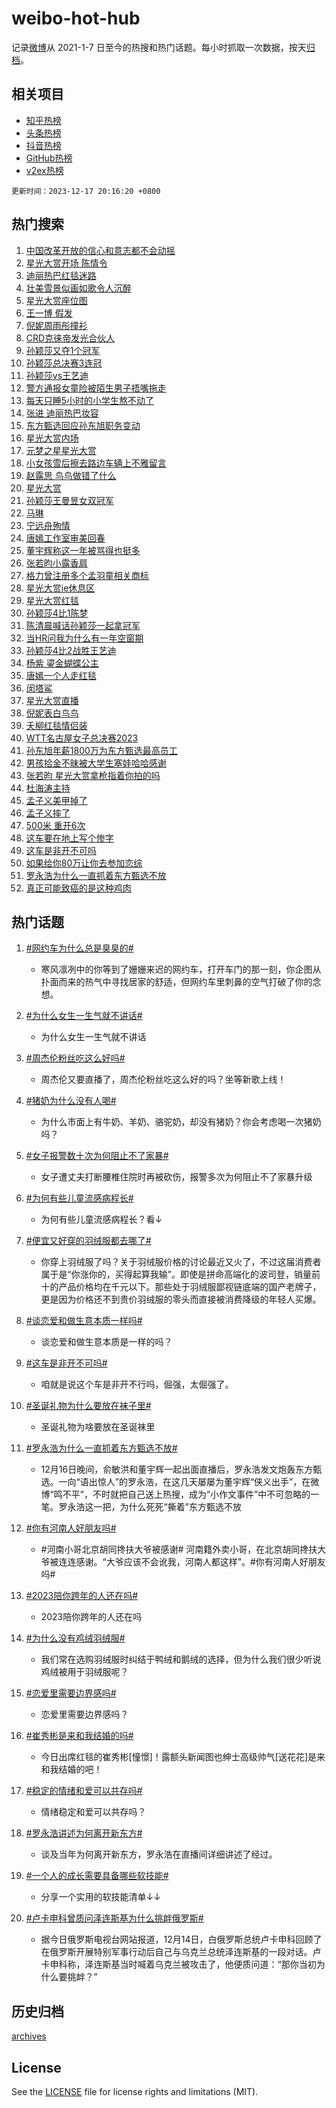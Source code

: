 # weibo-hot-hub

记录[微博](https://www.weibo.com)从 2021-1-7 日至今的热搜和热门话题。每小时抓取一次数据，按天[归档](archives)。

## 相关项目

- [知乎热榜](https://github.com/lonnyzhang423/zhihu-hot-hub)
- [头条热榜](https://github.com/lonnyzhang423/toutiao-hot-hub)
- [抖音热榜](https://github.com/lonnyzhang423/douyin-hot-hub)
- [GitHub热榜](https://github.com/lonnyzhang423/github-hot-hub)
- [v2ex热榜](https://github.com/lonnyzhang423/v2ex-hot-hub)


`更新时间：2023-12-17 20:16:20 +0800`

## 热门搜索

1. [中国改革开放的信心和意志都不会动摇](https://m.weibo.cn/search?containerid=100103type%3D1%26t%3D10%26q%3D%23%E4%B8%AD%E5%9B%BD%E6%94%B9%E9%9D%A9%E5%BC%80%E6%94%BE%E7%9A%84%E4%BF%A1%E5%BF%83%E5%92%8C%E6%84%8F%E5%BF%97%E9%83%BD%E4%B8%8D%E4%BC%9A%E5%8A%A8%E6%91%87%23&stream_entry_id=51&isnewpage=1&extparam=seat%3D1%26filter_type%3Drealtimehot%26c_type%3D51%26q%3D%2523%25E4%25B8%25AD%25E5%259B%25BD%25E6%2594%25B9%25E9%259D%25A9%25E5%25BC%2580%25E6%2594%25BE%25E7%259A%2584%25E4%25BF%25A1%25E5%25BF%2583%25E5%2592%258C%25E6%2584%258F%25E5%25BF%2597%25E9%2583%25BD%25E4%25B8%258D%25E4%25BC%259A%25E5%258A%25A8%25E6%2591%2587%2523%26cate%3D10103%26stream_entry_id%3D51%26dgr%3D0%26pos%3D0%26display_time%3D1702815378%26pre_seqid%3D170281537874605553192)
1. [星光大赏开场 陈情令](https://m.weibo.cn/search?containerid=100103type%3D1%26t%3D10%26q%3D%E6%98%9F%E5%85%89%E5%A4%A7%E8%B5%8F%E5%BC%80%E5%9C%BA+%E9%99%88%E6%83%85%E4%BB%A4&stream_entry_id=31&isnewpage=1&extparam=seat%3D1%26lcate%3D5001%26flag%3D4%26band_rank%3D1%26stream_entry_id%3D31%26q%3D%25E6%2598%259F%25E5%2585%2589%25E5%25A4%25A7%25E8%25B5%258F%25E5%25BC%2580%25E5%259C%25BA%2520%25E9%2599%2588%25E6%2583%2585%25E4%25BB%25A4%26dgr%3D0%26filter_type%3Drealtimehot%26c_type%3D31%26realpos%3D1%26cate%3D5001%26pos%3D0%26display_time%3D1702815378%26pre_seqid%3D170281537874605553192)
1. [迪丽热巴红毯迷路](https://m.weibo.cn/search?containerid=100103type%3D1%26t%3D10%26q%3D%23%E8%BF%AA%E4%B8%BD%E7%83%AD%E5%B7%B4%E7%BA%A2%E6%AF%AF%E8%BF%B7%E8%B7%AF%23&stream_entry_id=31&isnewpage=1&extparam=seat%3D1%26lcate%3D5001%26flag%3D16%26band_rank%3D2%26stream_entry_id%3D31%26q%3D%2523%25E8%25BF%25AA%25E4%25B8%25BD%25E7%2583%25AD%25E5%25B7%25B4%25E7%25BA%25A2%25E6%25AF%25AF%25E8%25BF%25B7%25E8%25B7%25AF%2523%26dgr%3D0%26filter_type%3Drealtimehot%26c_type%3D31%26realpos%3D2%26cate%3D5001%26pos%3D1%26display_time%3D1702815378%26pre_seqid%3D170281537874605553192)
1. [壮美雪景似画如歌令人沉醉](https://m.weibo.cn/search?containerid=100103type%3D1%26t%3D10%26q%3D%23%E5%A3%AE%E7%BE%8E%E9%9B%AA%E6%99%AF%E4%BC%BC%E7%94%BB%E5%A6%82%E6%AD%8C%E4%BB%A4%E4%BA%BA%E6%B2%89%E9%86%89%23&stream_entry_id=31&isnewpage=1&extparam=seat%3D1%26lcate%3D5001%26flag%3D0%26band_rank%3D3%26stream_entry_id%3D31%26q%3D%2523%25E5%25A3%25AE%25E7%25BE%258E%25E9%259B%25AA%25E6%2599%25AF%25E4%25BC%25BC%25E7%2594%25BB%25E5%25A6%2582%25E6%25AD%258C%25E4%25BB%25A4%25E4%25BA%25BA%25E6%25B2%2589%25E9%2586%2589%2523%26dgr%3D0%26filter_type%3Drealtimehot%26c_type%3D31%26realpos%3D3%26cate%3D5001%26pos%3D2%26display_time%3D1702815378%26pre_seqid%3D170281537874605553192)
1. [星光大赏座位图](https://m.weibo.cn/search?containerid=100103type%3D1%26t%3D10%26q%3D%E6%98%9F%E5%85%89%E5%A4%A7%E8%B5%8F%E5%BA%A7%E4%BD%8D%E5%9B%BE&stream_entry_id=31&isnewpage=1&extparam=seat%3D1%26lcate%3D5001%26flag%3D1%26band_rank%3D4%26stream_entry_id%3D31%26q%3D%25E6%2598%259F%25E5%2585%2589%25E5%25A4%25A7%25E8%25B5%258F%25E5%25BA%25A7%25E4%25BD%258D%25E5%259B%25BE%26dgr%3D0%26filter_type%3Drealtimehot%26c_type%3D31%26realpos%3D4%26cate%3D5001%26pos%3D3%26display_time%3D1702815378%26pre_seqid%3D170281537874605553192)
1. [王一博 假发](https://m.weibo.cn/search?containerid=100103type%3D1%26t%3D10%26q%3D%E7%8E%8B%E4%B8%80%E5%8D%9A+%E5%81%87%E5%8F%91&stream_entry_id=31&isnewpage=1&extparam=seat%3D1%26lcate%3D5001%26flag%3D1%26band_rank%3D5%26stream_entry_id%3D31%26q%3D%25E7%258E%258B%25E4%25B8%2580%25E5%258D%259A%2520%25E5%2581%2587%25E5%258F%2591%26dgr%3D0%26filter_type%3Drealtimehot%26c_type%3D31%26realpos%3D5%26cate%3D5001%26pos%3D4%26display_time%3D1702815378%26pre_seqid%3D170281537874605553192)
1. [倪妮周雨彤撞衫](https://m.weibo.cn/search?containerid=100103type%3D1%26t%3D10%26q%3D%23%E5%80%AA%E5%A6%AE%E5%91%A8%E9%9B%A8%E5%BD%A4%E6%92%9E%E8%A1%AB%23&stream_entry_id=31&isnewpage=1&extparam=seat%3D1%26lcate%3D5001%26flag%3D2%26band_rank%3D6%26stream_entry_id%3D31%26q%3D%2523%25E5%2580%25AA%25E5%25A6%25AE%25E5%2591%25A8%25E9%259B%25A8%25E5%25BD%25A4%25E6%2592%259E%25E8%25A1%25AB%2523%26dgr%3D0%26filter_type%3Drealtimehot%26c_type%3D31%26realpos%3D6%26cate%3D5001%26pos%3D5%26display_time%3D1702815378%26pre_seqid%3D170281537874605553192)
1. [CRD克徕帝发光合伙人](https://m.weibo.cn/search?containerid=100103type%3D1%26t%3D10%26q%3D%23CRD%E5%85%8B%E5%BE%95%E5%B8%9D%E5%8F%91%E5%85%89%E5%90%88%E4%BC%99%E4%BA%BA%23&stream_entry_id=31&isnewpage=1&extparam=seat%3D1%26lcate%3D5001%26is_ad_pos%3D1%26stream_entry_id%3D31%26dgr%3D0%26q%3D%2523CRD%25E5%2585%258B%25E5%25BE%2595%25E5%25B8%259D%25E5%258F%2591%25E5%2585%2589%25E5%2590%2588%25E4%25BC%2599%25E4%25BA%25BA%2523%26adid%3D213381%26c_type%3D31%26filter_type%3Drealtimehot%26pos%3D6%26cate%3D5001%26topic_ad%3D1%26band_rank%3D7%26display_time%3D1702815378%26pre_seqid%3D170281537874605553192)
1. [孙颖莎又夺1个冠军](https://m.weibo.cn/search?containerid=100103type%3D1%26t%3D10%26q%3D%23%E5%AD%99%E9%A2%96%E8%8E%8E%E5%8F%88%E5%A4%BA1%E4%B8%AA%E5%86%A0%E5%86%9B%23&stream_entry_id=31&isnewpage=1&extparam=seat%3D1%26lcate%3D5001%26flag%3D1%26band_rank%3D7%26stream_entry_id%3D31%26q%3D%2523%25E5%25AD%2599%25E9%25A2%2596%25E8%258E%258E%25E5%258F%2588%25E5%25A4%25BA1%25E4%25B8%25AA%25E5%2586%25A0%25E5%2586%259B%2523%26dgr%3D0%26filter_type%3Drealtimehot%26c_type%3D31%26realpos%3D7%26cate%3D5001%26pos%3D7%26display_time%3D1702815378%26pre_seqid%3D170281537874605553192)
1. [孙颖莎总决赛3连冠](https://m.weibo.cn/search?containerid=100103type%3D1%26t%3D10%26q%3D%23%E5%AD%99%E9%A2%96%E8%8E%8E%E6%80%BB%E5%86%B3%E8%B5%9B3%E8%BF%9E%E5%86%A0%23&stream_entry_id=31&isnewpage=1&extparam=seat%3D1%26lcate%3D5001%26flag%3D1%26band_rank%3D8%26stream_entry_id%3D31%26q%3D%2523%25E5%25AD%2599%25E9%25A2%2596%25E8%258E%258E%25E6%2580%25BB%25E5%2586%25B3%25E8%25B5%259B3%25E8%25BF%259E%25E5%2586%25A0%2523%26dgr%3D0%26filter_type%3Drealtimehot%26c_type%3D31%26realpos%3D8%26cate%3D5001%26pos%3D8%26display_time%3D1702815378%26pre_seqid%3D170281537874605553192)
1. [孙颖莎vs王艺迪](https://m.weibo.cn/search?containerid=100103type%3D1%26t%3D10%26q%3D%23%E5%AD%99%E9%A2%96%E8%8E%8Evs%E7%8E%8B%E8%89%BA%E8%BF%AA%23&stream_entry_id=31&isnewpage=1&extparam=seat%3D1%26lcate%3D5001%26flag%3D1%26band_rank%3D9%26stream_entry_id%3D31%26q%3D%2523%25E5%25AD%2599%25E9%25A2%2596%25E8%258E%258Evs%25E7%258E%258B%25E8%2589%25BA%25E8%25BF%25AA%2523%26dgr%3D0%26filter_type%3Drealtimehot%26c_type%3D31%26realpos%3D9%26cate%3D5001%26pos%3D9%26display_time%3D1702815378%26pre_seqid%3D170281537874605553192)
1. [警方通报女童险被陌生男子捂嘴拖走](https://m.weibo.cn/search?containerid=100103type%3D1%26t%3D10%26q%3D%23%E8%AD%A6%E6%96%B9%E9%80%9A%E6%8A%A5%E5%A5%B3%E7%AB%A5%E9%99%A9%E8%A2%AB%E9%99%8C%E7%94%9F%E7%94%B7%E5%AD%90%E6%8D%82%E5%98%B4%E6%8B%96%E8%B5%B0%23&stream_entry_id=31&isnewpage=1&extparam=seat%3D1%26lcate%3D5001%26flag%3D1%26band_rank%3D10%26stream_entry_id%3D31%26q%3D%2523%25E8%25AD%25A6%25E6%2596%25B9%25E9%2580%259A%25E6%258A%25A5%25E5%25A5%25B3%25E7%25AB%25A5%25E9%2599%25A9%25E8%25A2%25AB%25E9%2599%258C%25E7%2594%259F%25E7%2594%25B7%25E5%25AD%2590%25E6%258D%2582%25E5%2598%25B4%25E6%258B%2596%25E8%25B5%25B0%2523%26dgr%3D0%26filter_type%3Drealtimehot%26c_type%3D31%26realpos%3D10%26cate%3D5001%26pos%3D10%26display_time%3D1702815378%26pre_seqid%3D170281537874605553192)
1. [每天只睡5小时的小学生熬不动了](https://m.weibo.cn/search?containerid=100103type%3D1%26t%3D10%26q%3D%23%E6%AF%8F%E5%A4%A9%E5%8F%AA%E7%9D%A15%E5%B0%8F%E6%97%B6%E7%9A%84%E5%B0%8F%E5%AD%A6%E7%94%9F%E7%86%AC%E4%B8%8D%E5%8A%A8%E4%BA%86%23&stream_entry_id=31&isnewpage=1&extparam=seat%3D1%26lcate%3D5001%26flag%3D2%26band_rank%3D11%26stream_entry_id%3D31%26q%3D%2523%25E6%25AF%258F%25E5%25A4%25A9%25E5%258F%25AA%25E7%259D%25A15%25E5%25B0%258F%25E6%2597%25B6%25E7%259A%2584%25E5%25B0%258F%25E5%25AD%25A6%25E7%2594%259F%25E7%2586%25AC%25E4%25B8%258D%25E5%258A%25A8%25E4%25BA%2586%2523%26dgr%3D0%26filter_type%3Drealtimehot%26c_type%3D31%26realpos%3D11%26cate%3D5001%26pos%3D11%26display_time%3D1702815378%26pre_seqid%3D170281537874605553192)
1. [张进 迪丽热巴妆容](https://m.weibo.cn/search?containerid=100103type%3D1%26t%3D10%26q%3D%E5%BC%A0%E8%BF%9B+%E8%BF%AA%E4%B8%BD%E7%83%AD%E5%B7%B4%E5%A6%86%E5%AE%B9&stream_entry_id=31&isnewpage=1&extparam=seat%3D1%26lcate%3D5001%26flag%3D1%26band_rank%3D12%26stream_entry_id%3D31%26q%3D%25E5%25BC%25A0%25E8%25BF%259B%2520%25E8%25BF%25AA%25E4%25B8%25BD%25E7%2583%25AD%25E5%25B7%25B4%25E5%25A6%2586%25E5%25AE%25B9%26dgr%3D0%26filter_type%3Drealtimehot%26c_type%3D31%26realpos%3D12%26cate%3D5001%26pos%3D12%26display_time%3D1702815378%26pre_seqid%3D170281537874605553192)
1. [东方甄选回应孙东旭职务变动](https://m.weibo.cn/search?containerid=100103type%3D1%26t%3D10%26q%3D%23%E4%B8%9C%E6%96%B9%E7%94%84%E9%80%89%E5%9B%9E%E5%BA%94%E5%AD%99%E4%B8%9C%E6%97%AD%E8%81%8C%E5%8A%A1%E5%8F%98%E5%8A%A8%23&stream_entry_id=31&isnewpage=1&extparam=seat%3D1%26lcate%3D5001%26flag%3D1%26band_rank%3D13%26stream_entry_id%3D31%26q%3D%2523%25E4%25B8%259C%25E6%2596%25B9%25E7%2594%2584%25E9%2580%2589%25E5%259B%259E%25E5%25BA%2594%25E5%25AD%2599%25E4%25B8%259C%25E6%2597%25AD%25E8%2581%258C%25E5%258A%25A1%25E5%258F%2598%25E5%258A%25A8%2523%26dgr%3D0%26filter_type%3Drealtimehot%26c_type%3D31%26realpos%3D13%26cate%3D5001%26pos%3D13%26display_time%3D1702815378%26pre_seqid%3D170281537874605553192)
1. [星光大赏内场](https://m.weibo.cn/search?containerid=100103type%3D1%26t%3D10%26q%3D%E6%98%9F%E5%85%89%E5%A4%A7%E8%B5%8F%E5%86%85%E5%9C%BA&stream_entry_id=31&isnewpage=1&extparam=seat%3D1%26lcate%3D5001%26flag%3D1%26band_rank%3D14%26stream_entry_id%3D31%26q%3D%25E6%2598%259F%25E5%2585%2589%25E5%25A4%25A7%25E8%25B5%258F%25E5%2586%2585%25E5%259C%25BA%26dgr%3D0%26filter_type%3Drealtimehot%26c_type%3D31%26realpos%3D14%26cate%3D5001%26pos%3D14%26display_time%3D1702815378%26pre_seqid%3D170281537874605553192)
1. [元梦之星星光大赏](https://m.weibo.cn/search?containerid=100103type%3D1%26t%3D10%26q%3D%23%E5%85%83%E6%A2%A6%E4%B9%8B%E6%98%9F%E6%98%9F%E5%85%89%E5%A4%A7%E8%B5%8F%23&stream_entry_id=31&isnewpage=1&extparam=seat%3D1%26lcate%3D5001%26flag%3D0%26stream_entry_id%3D31%26dgr%3D0%26q%3D%2523%25E5%2585%2583%25E6%25A2%25A6%25E4%25B9%258B%25E6%2598%259F%25E6%2598%259F%25E5%2585%2589%25E5%25A4%25A7%25E8%25B5%258F%2523%26filter_type%3Drealtimehot%26c_type%3D31%26pos%3D15%26realpos%3D15%26cate%3D5001%26adid%3D214897%26band_rank%3D15%26display_time%3D1702815378%26pre_seqid%3D170281537874605553192)
1. [小女孩雪后擦去路边车辆上不雅留言](https://m.weibo.cn/search?containerid=100103type%3D1%26t%3D10%26q%3D%23%E5%B0%8F%E5%A5%B3%E5%AD%A9%E9%9B%AA%E5%90%8E%E6%93%A6%E5%8E%BB%E8%B7%AF%E8%BE%B9%E8%BD%A6%E8%BE%86%E4%B8%8A%E4%B8%8D%E9%9B%85%E7%95%99%E8%A8%80%23&stream_entry_id=31&isnewpage=1&extparam=seat%3D1%26lcate%3D5001%26flag%3D32768%26band_rank%3D16%26stream_entry_id%3D31%26q%3D%2523%25E5%25B0%258F%25E5%25A5%25B3%25E5%25AD%25A9%25E9%259B%25AA%25E5%2590%258E%25E6%2593%25A6%25E5%258E%25BB%25E8%25B7%25AF%25E8%25BE%25B9%25E8%25BD%25A6%25E8%25BE%2586%25E4%25B8%258A%25E4%25B8%258D%25E9%259B%2585%25E7%2595%2599%25E8%25A8%2580%2523%26dgr%3D0%26filter_type%3Drealtimehot%26c_type%3D31%26realpos%3D16%26cate%3D5001%26pos%3D16%26display_time%3D1702815378%26pre_seqid%3D170281537874605553192)
1. [赵露思 鸟鸟做错了什么](https://m.weibo.cn/search?containerid=100103type%3D1%26t%3D10%26q%3D%E8%B5%B5%E9%9C%B2%E6%80%9D+%E9%B8%9F%E9%B8%9F%E5%81%9A%E9%94%99%E4%BA%86%E4%BB%80%E4%B9%88&stream_entry_id=31&isnewpage=1&extparam=seat%3D1%26lcate%3D5001%26flag%3D0%26band_rank%3D17%26stream_entry_id%3D31%26q%3D%25E8%25B5%25B5%25E9%259C%25B2%25E6%2580%259D%2520%25E9%25B8%259F%25E9%25B8%259F%25E5%2581%259A%25E9%2594%2599%25E4%25BA%2586%25E4%25BB%2580%25E4%25B9%2588%26dgr%3D0%26filter_type%3Drealtimehot%26c_type%3D31%26realpos%3D17%26cate%3D5001%26pos%3D17%26display_time%3D1702815378%26pre_seqid%3D170281537874605553192)
1. [星光大赏](https://m.weibo.cn/search?containerid=100103type%3D1%26t%3D10%26q%3D%E6%98%9F%E5%85%89%E5%A4%A7%E8%B5%8F&stream_entry_id=31&isnewpage=1&extparam=seat%3D1%26lcate%3D5001%26flag%3D1%26band_rank%3D18%26stream_entry_id%3D31%26q%3D%25E6%2598%259F%25E5%2585%2589%25E5%25A4%25A7%25E8%25B5%258F%26dgr%3D0%26filter_type%3Drealtimehot%26c_type%3D31%26realpos%3D18%26cate%3D5001%26pos%3D18%26display_time%3D1702815378%26pre_seqid%3D170281537874605553192)
1. [孙颖莎王曼昱女双冠军](https://m.weibo.cn/search?containerid=100103type%3D1%26t%3D10%26q%3D%23%E5%AD%99%E9%A2%96%E8%8E%8E%E7%8E%8B%E6%9B%BC%E6%98%B1%E5%A5%B3%E5%8F%8C%E5%86%A0%E5%86%9B%23&stream_entry_id=31&isnewpage=1&extparam=seat%3D1%26lcate%3D5001%26flag%3D0%26band_rank%3D19%26stream_entry_id%3D31%26q%3D%2523%25E5%25AD%2599%25E9%25A2%2596%25E8%258E%258E%25E7%258E%258B%25E6%259B%25BC%25E6%2598%25B1%25E5%25A5%25B3%25E5%258F%258C%25E5%2586%25A0%25E5%2586%259B%2523%26dgr%3D0%26filter_type%3Drealtimehot%26c_type%3D31%26realpos%3D19%26cate%3D5001%26pos%3D19%26display_time%3D1702815378%26pre_seqid%3D170281537874605553192)
1. [马琳](https://m.weibo.cn/search?containerid=100103type%3D1%26t%3D10%26q%3D%E9%A9%AC%E7%90%B3&stream_entry_id=31&isnewpage=1&extparam=seat%3D1%26lcate%3D5001%26flag%3D0%26band_rank%3D20%26stream_entry_id%3D31%26q%3D%25E9%25A9%25AC%25E7%2590%25B3%26dgr%3D0%26filter_type%3Drealtimehot%26c_type%3D31%26realpos%3D20%26cate%3D5001%26pos%3D20%26display_time%3D1702815378%26pre_seqid%3D170281537874605553192)
1. [宁远舟殉情](https://m.weibo.cn/search?containerid=100103type%3D1%26t%3D10%26q%3D%E5%AE%81%E8%BF%9C%E8%88%9F%E6%AE%89%E6%83%85&stream_entry_id=31&isnewpage=1&extparam=seat%3D1%26lcate%3D5001%26flag%3D2%26band_rank%3D21%26stream_entry_id%3D31%26q%3D%25E5%25AE%2581%25E8%25BF%259C%25E8%2588%259F%25E6%25AE%2589%25E6%2583%2585%26dgr%3D0%26filter_type%3Drealtimehot%26c_type%3D31%26realpos%3D21%26cate%3D5001%26pos%3D21%26display_time%3D1702815378%26pre_seqid%3D170281537874605553192)
1. [唐嫣工作室审美回春](https://m.weibo.cn/search?containerid=100103type%3D1%26t%3D10%26q%3D%23%E5%94%90%E5%AB%A3%E5%B7%A5%E4%BD%9C%E5%AE%A4%E5%AE%A1%E7%BE%8E%E5%9B%9E%E6%98%A5%23&stream_entry_id=31&isnewpage=1&extparam=seat%3D1%26lcate%3D5001%26flag%3D1%26band_rank%3D22%26stream_entry_id%3D31%26q%3D%2523%25E5%2594%2590%25E5%25AB%25A3%25E5%25B7%25A5%25E4%25BD%259C%25E5%25AE%25A4%25E5%25AE%25A1%25E7%25BE%258E%25E5%259B%259E%25E6%2598%25A5%2523%26dgr%3D0%26filter_type%3Drealtimehot%26c_type%3D31%26realpos%3D22%26cate%3D5001%26pos%3D22%26display_time%3D1702815378%26pre_seqid%3D170281537874605553192)
1. [董宇辉称这一年被骂得也挺多](https://m.weibo.cn/search?containerid=100103type%3D1%26t%3D10%26q%3D%23%E8%91%A3%E5%AE%87%E8%BE%89%E7%A7%B0%E8%BF%99%E4%B8%80%E5%B9%B4%E8%A2%AB%E9%AA%82%E5%BE%97%E4%B9%9F%E6%8C%BA%E5%A4%9A%23&stream_entry_id=31&isnewpage=1&extparam=seat%3D1%26lcate%3D5001%26flag%3D1%26band_rank%3D23%26stream_entry_id%3D31%26q%3D%2523%25E8%2591%25A3%25E5%25AE%2587%25E8%25BE%2589%25E7%25A7%25B0%25E8%25BF%2599%25E4%25B8%2580%25E5%25B9%25B4%25E8%25A2%25AB%25E9%25AA%2582%25E5%25BE%2597%25E4%25B9%259F%25E6%258C%25BA%25E5%25A4%259A%2523%26dgr%3D0%26filter_type%3Drealtimehot%26c_type%3D31%26realpos%3D23%26cate%3D5001%26pos%3D23%26display_time%3D1702815378%26pre_seqid%3D170281537874605553192)
1. [张若昀小露香肩](https://m.weibo.cn/search?containerid=100103type%3D1%26t%3D10%26q%3D%23%E5%BC%A0%E8%8B%A5%E6%98%80%E5%B0%8F%E9%9C%B2%E9%A6%99%E8%82%A9%23&stream_entry_id=31&isnewpage=1&extparam=seat%3D1%26lcate%3D5001%26flag%3D1%26band_rank%3D24%26stream_entry_id%3D31%26q%3D%2523%25E5%25BC%25A0%25E8%258B%25A5%25E6%2598%2580%25E5%25B0%258F%25E9%259C%25B2%25E9%25A6%2599%25E8%2582%25A9%2523%26dgr%3D0%26filter_type%3Drealtimehot%26c_type%3D31%26realpos%3D24%26cate%3D5001%26pos%3D24%26display_time%3D1702815378%26pre_seqid%3D170281537874605553192)
1. [格力曾注册多个孟羽童相关商标](https://m.weibo.cn/search?containerid=100103type%3D1%26t%3D10%26q%3D%23%E6%A0%BC%E5%8A%9B%E6%9B%BE%E6%B3%A8%E5%86%8C%E5%A4%9A%E4%B8%AA%E5%AD%9F%E7%BE%BD%E7%AB%A5%E7%9B%B8%E5%85%B3%E5%95%86%E6%A0%87%23&stream_entry_id=31&isnewpage=1&extparam=seat%3D1%26lcate%3D5001%26flag%3D1%26band_rank%3D25%26stream_entry_id%3D31%26q%3D%2523%25E6%25A0%25BC%25E5%258A%259B%25E6%259B%25BE%25E6%25B3%25A8%25E5%2586%258C%25E5%25A4%259A%25E4%25B8%25AA%25E5%25AD%259F%25E7%25BE%25BD%25E7%25AB%25A5%25E7%259B%25B8%25E5%2585%25B3%25E5%2595%2586%25E6%25A0%2587%2523%26dgr%3D0%26filter_type%3Drealtimehot%26c_type%3D31%26realpos%3D25%26cate%3D5001%26pos%3D25%26display_time%3D1702815378%26pre_seqid%3D170281537874605553192)
1. [星光大赏ie休息区](https://m.weibo.cn/search?containerid=100103type%3D1%26t%3D10%26q%3D%23%E6%98%9F%E5%85%89%E5%A4%A7%E8%B5%8Fie%E4%BC%91%E6%81%AF%E5%8C%BA%23&stream_entry_id=31&isnewpage=1&extparam=seat%3D1%26lcate%3D5001%26flag%3D0%26band_rank%3D26%26stream_entry_id%3D31%26q%3D%2523%25E6%2598%259F%25E5%2585%2589%25E5%25A4%25A7%25E8%25B5%258Fie%25E4%25BC%2591%25E6%2581%25AF%25E5%258C%25BA%2523%26dgr%3D0%26filter_type%3Drealtimehot%26c_type%3D31%26realpos%3D26%26cate%3D5001%26pos%3D26%26display_time%3D1702815378%26pre_seqid%3D170281537874605553192)
1. [星光大赏红毯](https://m.weibo.cn/search?containerid=100103type%3D1%26t%3D10%26q%3D%23%E6%98%9F%E5%85%89%E5%A4%A7%E8%B5%8F%E7%BA%A2%E6%AF%AF%23&stream_entry_id=31&isnewpage=1&extparam=seat%3D1%26lcate%3D5001%26flag%3D0%26band_rank%3D27%26stream_entry_id%3D31%26q%3D%2523%25E6%2598%259F%25E5%2585%2589%25E5%25A4%25A7%25E8%25B5%258F%25E7%25BA%25A2%25E6%25AF%25AF%2523%26dgr%3D0%26filter_type%3Drealtimehot%26c_type%3D31%26realpos%3D27%26cate%3D5001%26pos%3D27%26display_time%3D1702815378%26pre_seqid%3D170281537874605553192)
1. [孙颖莎4比1陈梦](https://m.weibo.cn/search?containerid=100103type%3D1%26t%3D10%26q%3D%23%E5%AD%99%E9%A2%96%E8%8E%8E4%E6%AF%941%E9%99%88%E6%A2%A6%23&stream_entry_id=31&isnewpage=1&extparam=seat%3D1%26lcate%3D5001%26flag%3D0%26band_rank%3D28%26stream_entry_id%3D31%26q%3D%2523%25E5%25AD%2599%25E9%25A2%2596%25E8%258E%258E4%25E6%25AF%25941%25E9%2599%2588%25E6%25A2%25A6%2523%26dgr%3D0%26filter_type%3Drealtimehot%26c_type%3D31%26realpos%3D28%26cate%3D5001%26pos%3D28%26display_time%3D1702815378%26pre_seqid%3D170281537874605553192)
1. [陈清晨喊话孙颖莎一起拿冠军](https://m.weibo.cn/search?containerid=100103type%3D1%26t%3D10%26q%3D%23%E9%99%88%E6%B8%85%E6%99%A8%E5%96%8A%E8%AF%9D%E5%AD%99%E9%A2%96%E8%8E%8E%E4%B8%80%E8%B5%B7%E6%8B%BF%E5%86%A0%E5%86%9B%23&stream_entry_id=31&isnewpage=1&extparam=seat%3D1%26lcate%3D5001%26flag%3D1%26band_rank%3D29%26stream_entry_id%3D31%26q%3D%2523%25E9%2599%2588%25E6%25B8%2585%25E6%2599%25A8%25E5%2596%258A%25E8%25AF%259D%25E5%25AD%2599%25E9%25A2%2596%25E8%258E%258E%25E4%25B8%2580%25E8%25B5%25B7%25E6%258B%25BF%25E5%2586%25A0%25E5%2586%259B%2523%26dgr%3D0%26filter_type%3Drealtimehot%26c_type%3D31%26realpos%3D29%26cate%3D5001%26pos%3D29%26display_time%3D1702815378%26pre_seqid%3D170281537874605553192)
1. [当HR问我为什么有一年空窗期](https://m.weibo.cn/search?containerid=100103type%3D1%26t%3D10%26q%3D%E5%BD%93HR%E9%97%AE%E6%88%91%E4%B8%BA%E4%BB%80%E4%B9%88%E6%9C%89%E4%B8%80%E5%B9%B4%E7%A9%BA%E7%AA%97%E6%9C%9F&stream_entry_id=31&isnewpage=1&extparam=seat%3D1%26lcate%3D5001%26flag%3D1%26band_rank%3D30%26stream_entry_id%3D31%26q%3D%25E5%25BD%2593HR%25E9%2597%25AE%25E6%2588%2591%25E4%25B8%25BA%25E4%25BB%2580%25E4%25B9%2588%25E6%259C%2589%25E4%25B8%2580%25E5%25B9%25B4%25E7%25A9%25BA%25E7%25AA%2597%25E6%259C%259F%26dgr%3D0%26filter_type%3Drealtimehot%26c_type%3D31%26realpos%3D30%26cate%3D5001%26pos%3D30%26display_time%3D1702815378%26pre_seqid%3D170281537874605553192)
1. [孙颖莎4比2战胜王艺迪](https://m.weibo.cn/search?containerid=100103type%3D1%26t%3D10%26q%3D%23%E5%AD%99%E9%A2%96%E8%8E%8E4%E6%AF%942%E6%88%98%E8%83%9C%E7%8E%8B%E8%89%BA%E8%BF%AA%23&stream_entry_id=31&isnewpage=1&extparam=seat%3D1%26lcate%3D5001%26flag%3D1%26band_rank%3D31%26stream_entry_id%3D31%26q%3D%2523%25E5%25AD%2599%25E9%25A2%2596%25E8%258E%258E4%25E6%25AF%25942%25E6%2588%2598%25E8%2583%259C%25E7%258E%258B%25E8%2589%25BA%25E8%25BF%25AA%2523%26dgr%3D0%26filter_type%3Drealtimehot%26c_type%3D31%26realpos%3D31%26cate%3D5001%26pos%3D31%26display_time%3D1702815378%26pre_seqid%3D170281537874605553192)
1. [杨紫 鎏金蝴蝶公主](https://m.weibo.cn/search?containerid=100103type%3D1%26t%3D10%26q%3D%E6%9D%A8%E7%B4%AB+%E9%8E%8F%E9%87%91%E8%9D%B4%E8%9D%B6%E5%85%AC%E4%B8%BB&stream_entry_id=31&isnewpage=1&extparam=seat%3D1%26lcate%3D5001%26flag%3D0%26band_rank%3D32%26stream_entry_id%3D31%26q%3D%25E6%259D%25A8%25E7%25B4%25AB%2520%25E9%258E%258F%25E9%2587%2591%25E8%259D%25B4%25E8%259D%25B6%25E5%2585%25AC%25E4%25B8%25BB%26dgr%3D0%26filter_type%3Drealtimehot%26c_type%3D31%26realpos%3D32%26cate%3D5001%26pos%3D32%26display_time%3D1702815378%26pre_seqid%3D170281537874605553192)
1. [唐嫣一个人走红毯](https://m.weibo.cn/search?containerid=100103type%3D1%26t%3D10%26q%3D%23%E5%94%90%E5%AB%A3%E4%B8%80%E4%B8%AA%E4%BA%BA%E8%B5%B0%E7%BA%A2%E6%AF%AF%23&stream_entry_id=31&isnewpage=1&extparam=seat%3D1%26lcate%3D5001%26flag%3D0%26band_rank%3D33%26stream_entry_id%3D31%26q%3D%2523%25E5%2594%2590%25E5%25AB%25A3%25E4%25B8%2580%25E4%25B8%25AA%25E4%25BA%25BA%25E8%25B5%25B0%25E7%25BA%25A2%25E6%25AF%25AF%2523%26dgr%3D0%26filter_type%3Drealtimehot%26c_type%3D31%26realpos%3D33%26cate%3D5001%26pos%3D33%26display_time%3D1702815378%26pre_seqid%3D170281537874605553192)
1. [闵塔鲨](https://m.weibo.cn/search?containerid=100103type%3D1%26t%3D10%26q%3D%E9%97%B5%E5%A1%94%E9%B2%A8&stream_entry_id=31&isnewpage=1&extparam=seat%3D1%26lcate%3D5001%26flag%3D1%26band_rank%3D34%26stream_entry_id%3D31%26q%3D%25E9%2597%25B5%25E5%25A1%2594%25E9%25B2%25A8%26dgr%3D0%26filter_type%3Drealtimehot%26c_type%3D31%26realpos%3D34%26cate%3D5001%26pos%3D34%26display_time%3D1702815378%26pre_seqid%3D170281537874605553192)
1. [星光大赏直播](https://m.weibo.cn/search?containerid=100103type%3D1%26t%3D10%26q%3D%E6%98%9F%E5%85%89%E5%A4%A7%E8%B5%8F%E7%9B%B4%E6%92%AD&stream_entry_id=31&isnewpage=1&extparam=seat%3D1%26lcate%3D5001%26flag%3D0%26band_rank%3D35%26stream_entry_id%3D31%26q%3D%25E6%2598%259F%25E5%2585%2589%25E5%25A4%25A7%25E8%25B5%258F%25E7%259B%25B4%25E6%2592%25AD%26dgr%3D0%26filter_type%3Drealtimehot%26c_type%3D31%26realpos%3D35%26cate%3D5001%26pos%3D35%26display_time%3D1702815378%26pre_seqid%3D170281537874605553192)
1. [倪妮表白鸟鸟](https://m.weibo.cn/search?containerid=100103type%3D1%26t%3D10%26q%3D%E5%80%AA%E5%A6%AE%E8%A1%A8%E7%99%BD%E9%B8%9F%E9%B8%9F&stream_entry_id=31&isnewpage=1&extparam=seat%3D1%26lcate%3D5001%26flag%3D1%26band_rank%3D36%26stream_entry_id%3D31%26q%3D%25E5%2580%25AA%25E5%25A6%25AE%25E8%25A1%25A8%25E7%2599%25BD%25E9%25B8%259F%25E9%25B8%259F%26dgr%3D0%26filter_type%3Drealtimehot%26c_type%3D31%26realpos%3D36%26cate%3D5001%26pos%3D36%26display_time%3D1702815378%26pre_seqid%3D170281537874605553192)
1. [夭柳红毯情侣装](https://m.weibo.cn/search?containerid=100103type%3D1%26t%3D10%26q%3D%23%E5%A4%AD%E6%9F%B3%E7%BA%A2%E6%AF%AF%E6%83%85%E4%BE%A3%E8%A3%85%23&stream_entry_id=31&isnewpage=1&extparam=seat%3D1%26lcate%3D5001%26flag%3D0%26band_rank%3D37%26stream_entry_id%3D31%26q%3D%2523%25E5%25A4%25AD%25E6%259F%25B3%25E7%25BA%25A2%25E6%25AF%25AF%25E6%2583%2585%25E4%25BE%25A3%25E8%25A3%2585%2523%26dgr%3D0%26filter_type%3Drealtimehot%26c_type%3D31%26realpos%3D37%26cate%3D5001%26pos%3D37%26display_time%3D1702815378%26pre_seqid%3D170281537874605553192)
1. [WTT名古屋女子总决赛2023](https://m.weibo.cn/search?containerid=100103type%3D1%26t%3D10%26q%3D%23WTT%E5%90%8D%E5%8F%A4%E5%B1%8B%E5%A5%B3%E5%AD%90%E6%80%BB%E5%86%B3%E8%B5%9B2023%23&stream_entry_id=31&isnewpage=1&extparam=seat%3D1%26lcate%3D5001%26flag%3D1%26band_rank%3D38%26stream_entry_id%3D31%26q%3D%2523WTT%25E5%2590%258D%25E5%258F%25A4%25E5%25B1%258B%25E5%25A5%25B3%25E5%25AD%2590%25E6%2580%25BB%25E5%2586%25B3%25E8%25B5%259B2023%2523%26dgr%3D0%26filter_type%3Drealtimehot%26c_type%3D31%26realpos%3D38%26cate%3D5001%26pos%3D38%26display_time%3D1702815378%26pre_seqid%3D170281537874605553192)
1. [孙东旭年薪1800万为东方甄选最高员工](https://m.weibo.cn/search?containerid=100103type%3D1%26t%3D10%26q%3D%23%E5%AD%99%E4%B8%9C%E6%97%AD%E5%B9%B4%E8%96%AA1800%E4%B8%87%E4%B8%BA%E4%B8%9C%E6%96%B9%E7%94%84%E9%80%89%E6%9C%80%E9%AB%98%E5%91%98%E5%B7%A5%23&stream_entry_id=31&isnewpage=1&extparam=seat%3D1%26lcate%3D5001%26flag%3D0%26band_rank%3D39%26stream_entry_id%3D31%26q%3D%2523%25E5%25AD%2599%25E4%25B8%259C%25E6%2597%25AD%25E5%25B9%25B4%25E8%2596%25AA1800%25E4%25B8%2587%25E4%25B8%25BA%25E4%25B8%259C%25E6%2596%25B9%25E7%2594%2584%25E9%2580%2589%25E6%259C%2580%25E9%25AB%2598%25E5%2591%2598%25E5%25B7%25A5%2523%26dgr%3D0%26filter_type%3Drealtimehot%26c_type%3D31%26realpos%3D39%26cate%3D5001%26pos%3D39%26display_time%3D1702815378%26pre_seqid%3D170281537874605553192)
1. [男孩拾金不昧被大学生塞娃哈哈感谢](https://m.weibo.cn/search?containerid=100103type%3D1%26t%3D10%26q%3D%23%E7%94%B7%E5%AD%A9%E6%8B%BE%E9%87%91%E4%B8%8D%E6%98%A7%E8%A2%AB%E5%A4%A7%E5%AD%A6%E7%94%9F%E5%A1%9E%E5%A8%83%E5%93%88%E5%93%88%E6%84%9F%E8%B0%A2%23&stream_entry_id=31&isnewpage=1&extparam=seat%3D1%26lcate%3D5001%26flag%3D32768%26band_rank%3D40%26stream_entry_id%3D31%26q%3D%2523%25E7%2594%25B7%25E5%25AD%25A9%25E6%258B%25BE%25E9%2587%2591%25E4%25B8%258D%25E6%2598%25A7%25E8%25A2%25AB%25E5%25A4%25A7%25E5%25AD%25A6%25E7%2594%259F%25E5%25A1%259E%25E5%25A8%2583%25E5%2593%2588%25E5%2593%2588%25E6%2584%259F%25E8%25B0%25A2%2523%26dgr%3D0%26filter_type%3Drealtimehot%26c_type%3D31%26realpos%3D40%26cate%3D5001%26pos%3D40%26display_time%3D1702815378%26pre_seqid%3D170281537874605553192)
1. [张若昀 星光大赏拿枪指着你拍的吗](https://m.weibo.cn/search?containerid=100103type%3D1%26t%3D10%26q%3D%E5%BC%A0%E8%8B%A5%E6%98%80+%E6%98%9F%E5%85%89%E5%A4%A7%E8%B5%8F%E6%8B%BF%E6%9E%AA%E6%8C%87%E7%9D%80%E4%BD%A0%E6%8B%8D%E7%9A%84%E5%90%97&stream_entry_id=31&isnewpage=1&extparam=seat%3D1%26lcate%3D5001%26flag%3D1%26band_rank%3D41%26stream_entry_id%3D31%26q%3D%25E5%25BC%25A0%25E8%258B%25A5%25E6%2598%2580%2520%25E6%2598%259F%25E5%2585%2589%25E5%25A4%25A7%25E8%25B5%258F%25E6%258B%25BF%25E6%259E%25AA%25E6%258C%2587%25E7%259D%2580%25E4%25BD%25A0%25E6%258B%258D%25E7%259A%2584%25E5%2590%2597%26dgr%3D0%26filter_type%3Drealtimehot%26c_type%3D31%26realpos%3D41%26cate%3D5001%26pos%3D41%26display_time%3D1702815378%26pre_seqid%3D170281537874605553192)
1. [杜海涛主持](https://m.weibo.cn/search?containerid=100103type%3D1%26t%3D10%26q%3D%E6%9D%9C%E6%B5%B7%E6%B6%9B%E4%B8%BB%E6%8C%81&stream_entry_id=31&isnewpage=1&extparam=seat%3D1%26lcate%3D5001%26flag%3D1%26band_rank%3D42%26stream_entry_id%3D31%26q%3D%25E6%259D%259C%25E6%25B5%25B7%25E6%25B6%259B%25E4%25B8%25BB%25E6%258C%2581%26dgr%3D0%26filter_type%3Drealtimehot%26c_type%3D31%26realpos%3D42%26cate%3D5001%26pos%3D42%26display_time%3D1702815378%26pre_seqid%3D170281537874605553192)
1. [孟子义美甲掉了](https://m.weibo.cn/search?containerid=100103type%3D1%26t%3D10%26q%3D%23%E5%AD%9F%E5%AD%90%E4%B9%89%E7%BE%8E%E7%94%B2%E6%8E%89%E4%BA%86%23&stream_entry_id=31&isnewpage=1&extparam=seat%3D1%26lcate%3D5001%26flag%3D0%26band_rank%3D43%26stream_entry_id%3D31%26q%3D%2523%25E5%25AD%259F%25E5%25AD%2590%25E4%25B9%2589%25E7%25BE%258E%25E7%2594%25B2%25E6%258E%2589%25E4%25BA%2586%2523%26dgr%3D0%26filter_type%3Drealtimehot%26c_type%3D31%26realpos%3D43%26cate%3D5001%26pos%3D43%26display_time%3D1702815378%26pre_seqid%3D170281537874605553192)
1. [孟子义摔了](https://m.weibo.cn/search?containerid=100103type%3D1%26t%3D10%26q%3D%E5%AD%9F%E5%AD%90%E4%B9%89%E6%91%94%E4%BA%86&stream_entry_id=31&isnewpage=1&extparam=seat%3D1%26lcate%3D5001%26flag%3D1%26band_rank%3D44%26stream_entry_id%3D31%26q%3D%25E5%25AD%259F%25E5%25AD%2590%25E4%25B9%2589%25E6%2591%2594%25E4%25BA%2586%26dgr%3D0%26filter_type%3Drealtimehot%26c_type%3D31%26realpos%3D44%26cate%3D5001%26pos%3D44%26display_time%3D1702815378%26pre_seqid%3D170281537874605553192)
1. [500米 重开6次](https://m.weibo.cn/search?containerid=100103type%3D1%26t%3D10%26q%3D500%E7%B1%B3+%E9%87%8D%E5%BC%806%E6%AC%A1&stream_entry_id=31&isnewpage=1&extparam=seat%3D1%26lcate%3D5001%26flag%3D0%26band_rank%3D45%26stream_entry_id%3D31%26q%3D500%25E7%25B1%25B3%2520%25E9%2587%258D%25E5%25BC%25806%25E6%25AC%25A1%26dgr%3D0%26filter_type%3Drealtimehot%26c_type%3D31%26realpos%3D45%26cate%3D5001%26pos%3D45%26display_time%3D1702815378%26pre_seqid%3D170281537874605553192)
1. [这车要在地上写个惨字](https://m.weibo.cn/search?containerid=100103type%3D1%26t%3D10%26q%3D%E8%BF%99%E8%BD%A6%E8%A6%81%E5%9C%A8%E5%9C%B0%E4%B8%8A%E5%86%99%E4%B8%AA%E6%83%A8%E5%AD%97&stream_entry_id=31&isnewpage=1&extparam=seat%3D1%26lcate%3D5001%26flag%3D1%26band_rank%3D46%26stream_entry_id%3D31%26q%3D%25E8%25BF%2599%25E8%25BD%25A6%25E8%25A6%2581%25E5%259C%25A8%25E5%259C%25B0%25E4%25B8%258A%25E5%2586%2599%25E4%25B8%25AA%25E6%2583%25A8%25E5%25AD%2597%26dgr%3D0%26filter_type%3Drealtimehot%26c_type%3D31%26realpos%3D46%26cate%3D5001%26pos%3D46%26display_time%3D1702815378%26pre_seqid%3D170281537874605553192)
1. [这车是非开不可吗](https://m.weibo.cn/search?containerid=100103type%3D1%26t%3D10%26q%3D%23%E8%BF%99%E8%BD%A6%E6%98%AF%E9%9D%9E%E5%BC%80%E4%B8%8D%E5%8F%AF%E5%90%97%23&stream_entry_id=31&isnewpage=1&extparam=seat%3D1%26lcate%3D5001%26flag%3D1%26band_rank%3D47%26stream_entry_id%3D31%26q%3D%2523%25E8%25BF%2599%25E8%25BD%25A6%25E6%2598%25AF%25E9%259D%259E%25E5%25BC%2580%25E4%25B8%258D%25E5%258F%25AF%25E5%2590%2597%2523%26dgr%3D0%26filter_type%3Drealtimehot%26c_type%3D31%26realpos%3D47%26cate%3D5001%26pos%3D47%26display_time%3D1702815378%26pre_seqid%3D170281537874605553192)
1. [如果给你80万让你去参加恋综](https://m.weibo.cn/search?containerid=100103type%3D1%26t%3D10%26q%3D%23%E5%A6%82%E6%9E%9C%E7%BB%99%E4%BD%A080%E4%B8%87%E8%AE%A9%E4%BD%A0%E5%8E%BB%E5%8F%82%E5%8A%A0%E6%81%8B%E7%BB%BC%23&stream_entry_id=31&isnewpage=1&extparam=seat%3D1%26lcate%3D5001%26flag%3D0%26band_rank%3D48%26stream_entry_id%3D31%26q%3D%2523%25E5%25A6%2582%25E6%259E%259C%25E7%25BB%2599%25E4%25BD%25A080%25E4%25B8%2587%25E8%25AE%25A9%25E4%25BD%25A0%25E5%258E%25BB%25E5%258F%2582%25E5%258A%25A0%25E6%2581%258B%25E7%25BB%25BC%2523%26dgr%3D0%26filter_type%3Drealtimehot%26c_type%3D31%26realpos%3D48%26cate%3D5001%26pos%3D48%26display_time%3D1702815378%26pre_seqid%3D170281537874605553192)
1. [罗永浩为什么一直抓着东方甄选不放](https://m.weibo.cn/search?containerid=100103type%3D1%26t%3D10%26q%3D%23%E7%BD%97%E6%B0%B8%E6%B5%A9%E4%B8%BA%E4%BB%80%E4%B9%88%E4%B8%80%E7%9B%B4%E6%8A%93%E7%9D%80%E4%B8%9C%E6%96%B9%E7%94%84%E9%80%89%E4%B8%8D%E6%94%BE%23&stream_entry_id=31&isnewpage=1&extparam=seat%3D1%26lcate%3D5001%26flag%3D1%26band_rank%3D49%26stream_entry_id%3D31%26q%3D%2523%25E7%25BD%2597%25E6%25B0%25B8%25E6%25B5%25A9%25E4%25B8%25BA%25E4%25BB%2580%25E4%25B9%2588%25E4%25B8%2580%25E7%259B%25B4%25E6%258A%2593%25E7%259D%2580%25E4%25B8%259C%25E6%2596%25B9%25E7%2594%2584%25E9%2580%2589%25E4%25B8%258D%25E6%2594%25BE%2523%26dgr%3D0%26filter_type%3Drealtimehot%26c_type%3D31%26realpos%3D49%26cate%3D5001%26pos%3D49%26display_time%3D1702815378%26pre_seqid%3D170281537874605553192)
1. [真正可能致癌的是这种鸡肉](https://m.weibo.cn/search?containerid=100103type%3D1%26t%3D10%26q%3D%23%E7%9C%9F%E6%AD%A3%E5%8F%AF%E8%83%BD%E8%87%B4%E7%99%8C%E7%9A%84%E6%98%AF%E8%BF%99%E7%A7%8D%E9%B8%A1%E8%82%89%23&stream_entry_id=31&isnewpage=1&extparam=seat%3D1%26lcate%3D5001%26flag%3D0%26band_rank%3D50%26stream_entry_id%3D31%26q%3D%2523%25E7%259C%259F%25E6%25AD%25A3%25E5%258F%25AF%25E8%2583%25BD%25E8%2587%25B4%25E7%2599%258C%25E7%259A%2584%25E6%2598%25AF%25E8%25BF%2599%25E7%25A7%258D%25E9%25B8%25A1%25E8%2582%2589%2523%26dgr%3D0%26filter_type%3Drealtimehot%26c_type%3D31%26realpos%3D50%26cate%3D5001%26pos%3D50%26display_time%3D1702815378%26pre_seqid%3D170281537874605553192)

## 热门话题

1. [#网约车为什么总是臭臭的#](https://m.weibo.cn/search?containerid=231522type%3D1%26t%3D10%26q%3D%23%E7%BD%91%E7%BA%A6%E8%BD%A6%E4%B8%BA%E4%BB%80%E4%B9%88%E6%80%BB%E6%98%AF%E8%87%AD%E8%87%AD%E7%9A%84%23&stream_entry_id=128&isnewpage=1&extparam=seat%3D1%26lcate%3D5004%26c_type%3D128%26cate%3D5004%26unitid%3D1702785423213%26dgr%3D0%26pos%3D1-0-0%26display_time%3D1702815380%26pre_seqid%3D170281538033201396103)
    - 寒风凛冽中的你等到了姗姗来迟的网约车，打开车门的那一刻，你企图从扑面而来的热气中寻找居家的舒适，但网约车里刺鼻的空气打破了你的念想。

1. [#为什么女生一生气就不讲话#](https://m.weibo.cn/search?containerid=231522type%3D1%26t%3D10%26q%3D%23%E4%B8%BA%E4%BB%80%E4%B9%88%E5%A5%B3%E7%94%9F%E4%B8%80%E7%94%9F%E6%B0%94%E5%B0%B1%E4%B8%8D%E8%AE%B2%E8%AF%9D%23&stream_entry_id=128&isnewpage=1&extparam=seat%3D1%26lcate%3D5004%26c_type%3D128%26cate%3D5004%26unitid%3D1702735986059%26dgr%3D0%26pos%3D1-0-1%26display_time%3D1702815380%26pre_seqid%3D170281538033201396103)
    - 为什么女生一生气就不讲话

1. [#周杰伦粉丝吃这么好吗#](https://m.weibo.cn/search?containerid=231522type%3D1%26t%3D10%26q%3D%23%E5%91%A8%E6%9D%B0%E4%BC%A6%E7%B2%89%E4%B8%9D%E5%90%83%E8%BF%99%E4%B9%88%E5%A5%BD%E5%90%97%23&stream_entry_id=128&isnewpage=1&extparam=seat%3D1%26lcate%3D5004%26c_type%3D128%26cate%3D5004%26unitid%3D1702803462284%26dgr%3D0%26pos%3D1-0-2%26display_time%3D1702815380%26pre_seqid%3D170281538033201396103)
    - 周杰伦又要直播了，周杰伦粉丝吃这么好的吗？坐等新歌上线！

1. [#猪奶为什么没有人喝#](https://m.weibo.cn/search?containerid=231522type%3D1%26t%3D10%26q%3D%23%E7%8C%AA%E5%A5%B6%E4%B8%BA%E4%BB%80%E4%B9%88%E6%B2%A1%E6%9C%89%E4%BA%BA%E5%96%9D%23&stream_entry_id=128&isnewpage=1&extparam=seat%3D1%26lcate%3D5004%26c_type%3D128%26cate%3D5004%26unitid%3D1702788729924%26dgr%3D0%26pos%3D1-0-3%26display_time%3D1702815380%26pre_seqid%3D170281538033201396103)
    - 为什么市面上有牛奶、羊奶、骆驼奶，却没有猪奶？你会考虑喝一次猪奶吗？

1. [#女子报警数十次为何阻止不了家暴#](https://m.weibo.cn/search?containerid=231522type%3D1%26t%3D10%26q%3D%23%E5%A5%B3%E5%AD%90%E6%8A%A5%E8%AD%A6%E6%95%B0%E5%8D%81%E6%AC%A1%E4%B8%BA%E4%BD%95%E9%98%BB%E6%AD%A2%E4%B8%8D%E4%BA%86%E5%AE%B6%E6%9A%B4%23&stream_entry_id=128&isnewpage=1&extparam=seat%3D1%26lcate%3D5004%26c_type%3D128%26cate%3D5004%26unitid%3D1702788732634%26dgr%3D0%26pos%3D1-0-4%26display_time%3D1702815380%26pre_seqid%3D170281538033201396103)
    - 女子遭丈夫打断腰椎住院时再被砍伤，报警多次为何阻止不了家暴升级

1. [#为何有些儿童流感病程长#](https://m.weibo.cn/search?containerid=231522type%3D1%26t%3D10%26q%3D%23%E4%B8%BA%E4%BD%95%E6%9C%89%E4%BA%9B%E5%84%BF%E7%AB%A5%E6%B5%81%E6%84%9F%E7%97%85%E7%A8%8B%E9%95%BF%23&stream_entry_id=128&isnewpage=1&extparam=seat%3D1%26lcate%3D5004%26c_type%3D128%26cate%3D5004%26unitid%3D1702802838354%26dgr%3D0%26pos%3D1-0-5%26display_time%3D1702815380%26pre_seqid%3D170281538033201396103)
    - 为何有些儿童流感病程长？看↓

1. [#便宜又好穿的羽绒服都去哪了#](https://m.weibo.cn/search?containerid=231522type%3D1%26t%3D10%26q%3D%23%E4%BE%BF%E5%AE%9C%E5%8F%88%E5%A5%BD%E7%A9%BF%E7%9A%84%E7%BE%BD%E7%BB%92%E6%9C%8D%E9%83%BD%E5%8E%BB%E5%93%AA%E4%BA%86%23&stream_entry_id=128&isnewpage=1&extparam=seat%3D1%26lcate%3D5004%26c_type%3D128%26cate%3D5004%26unitid%3D1702786021955%26dgr%3D0%26pos%3D1-0-6%26display_time%3D1702815380%26pre_seqid%3D170281538033201396103)
    - 你穿上羽绒服了吗？关于羽绒服价格的讨论最近又火了，不过这届消费者属于是“你涨你的，买得起算我输”。即使是拼命高端化的波司登，销量前十的产品价格均在千元以下。那些处于羽绒服鄙视链底端的国产老牌子，更是因为价格还不到贵价羽绒服的零头而直接被消费降级的年轻人买爆。

1. [#谈恋爱和做生意本质一样吗#](https://m.weibo.cn/search?containerid=231522type%3D1%26t%3D10%26q%3D%23%E8%B0%88%E6%81%8B%E7%88%B1%E5%92%8C%E5%81%9A%E7%94%9F%E6%84%8F%E6%9C%AC%E8%B4%A8%E4%B8%80%E6%A0%B7%E5%90%97%23&stream_entry_id=128&isnewpage=1&extparam=seat%3D1%26lcate%3D5004%26c_type%3D128%26cate%3D5004%26unitid%3D1702704760036%26dgr%3D0%26pos%3D1-0-7%26display_time%3D1702815380%26pre_seqid%3D170281538033201396103)
    - 谈恋爱和做生意本质是一样的吗？

1. [#这车是非开不可吗#](https://m.weibo.cn/search?containerid=231522type%3D1%26t%3D10%26q%3D%23%E8%BF%99%E8%BD%A6%E6%98%AF%E9%9D%9E%E5%BC%80%E4%B8%8D%E5%8F%AF%E5%90%97%23&stream_entry_id=128&isnewpage=1&extparam=seat%3D1%26lcate%3D5004%26c_type%3D128%26cate%3D5004%26unitid%3D1702811851754%26dgr%3D0%26pos%3D1-0-8%26display_time%3D1702815380%26pre_seqid%3D170281538033201396103)
    - 咱就是说这个车是非开不行吗，倔强，太倔强了。

1. [#圣诞礼物为什么要放在袜子里#](https://m.weibo.cn/search?containerid=231522type%3D1%26t%3D10%26q%3D%23%E5%9C%A3%E8%AF%9E%E7%A4%BC%E7%89%A9%E4%B8%BA%E4%BB%80%E4%B9%88%E8%A6%81%E6%94%BE%E5%9C%A8%E8%A2%9C%E5%AD%90%E9%87%8C%23&stream_entry_id=128&isnewpage=1&extparam=seat%3D1%26lcate%3D5004%26c_type%3D128%26cate%3D5004%26unitid%3D1702813943933%26dgr%3D0%26pos%3D1-0-9%26display_time%3D1702815380%26pre_seqid%3D170281538033201396103)
    - 圣诞礼物为啥要放在圣诞袜里

1. [#罗永浩为什么一直抓着东方甄选不放#](https://m.weibo.cn/search?containerid=231522type%3D1%26t%3D10%26q%3D%23%E7%BD%97%E6%B0%B8%E6%B5%A9%E4%B8%BA%E4%BB%80%E4%B9%88%E4%B8%80%E7%9B%B4%E6%8A%93%E7%9D%80%E4%B8%9C%E6%96%B9%E7%94%84%E9%80%89%E4%B8%8D%E6%94%BE%23&stream_entry_id=128&isnewpage=1&extparam=seat%3D1%26lcate%3D5004%26c_type%3D128%26cate%3D5004%26unitid%3D1702814240411%26dgr%3D0%26pos%3D1-0-10%26display_time%3D1702815380%26pre_seqid%3D170281538033201396103)
    - 12月16日晚间，俞敏洪和董宇辉一起出面直播后，罗永浩发文炮轰东方甄选。一向“语出惊人”的罗永浩，在这几天屡屡为董宇辉“侠义出手”，在微博“鸣不平”，不时就把自己送上热搜，成为“小作文事件”中不可忽略的一笔。罗永浩这一把，为什么死死“撕着”东方甄选不放

1. [#你有河南人好朋友吗#](https://m.weibo.cn/search?containerid=231522type%3D1%26t%3D10%26q%3D%23%E4%BD%A0%E6%9C%89%E6%B2%B3%E5%8D%97%E4%BA%BA%E5%A5%BD%E6%9C%8B%E5%8F%8B%E5%90%97%23&stream_entry_id=128&isnewpage=1&extparam=seat%3D1%26lcate%3D5004%26c_type%3D128%26cate%3D5004%26unitid%3D1702813622757%26dgr%3D0%26pos%3D1-0-11%26display_time%3D1702815380%26pre_seqid%3D170281538033201396103)
    - #河南小哥北京胡同搀扶大爷被感谢# 河南籍外卖小哥，在北京胡同搀扶大爷被连连感谢。“大爷应该不会讹我，河南人都这样”。#你有河南人好朋友吗#

1. [#2023陪你跨年的人还在吗#](https://m.weibo.cn/search?containerid=231522type%3D1%26t%3D10%26q%3D%232023%E9%99%AA%E4%BD%A0%E8%B7%A8%E5%B9%B4%E7%9A%84%E4%BA%BA%E8%BF%98%E5%9C%A8%E5%90%97%23&stream_entry_id=128&isnewpage=1&extparam=seat%3D1%26lcate%3D5004%26c_type%3D128%26cate%3D5004%26unitid%3D1702699369012%26dgr%3D0%26pos%3D1-0-12%26display_time%3D1702815380%26pre_seqid%3D170281538033201396103)
    - 2023陪你跨年的人还在吗

1. [#为什么没有鸡绒羽绒服#](https://m.weibo.cn/search?containerid=231522type%3D1%26t%3D10%26q%3D%23%E4%B8%BA%E4%BB%80%E4%B9%88%E6%B2%A1%E6%9C%89%E9%B8%A1%E7%BB%92%E7%BE%BD%E7%BB%92%E6%9C%8D%23&stream_entry_id=128&isnewpage=1&extparam=seat%3D1%26lcate%3D5004%26c_type%3D128%26cate%3D5004%26unitid%3D1702707180105%26dgr%3D0%26pos%3D1-0-13%26display_time%3D1702815380%26pre_seqid%3D170281538033201396103)
    - 我们常在选购羽绒服时纠结于鸭绒和鹅绒的选择，但为什么我们很少听说鸡绒被用于羽绒服呢？

1. [#恋爱里需要边界感吗#](https://m.weibo.cn/search?containerid=231522type%3D1%26t%3D10%26q%3D%23%E6%81%8B%E7%88%B1%E9%87%8C%E9%9C%80%E8%A6%81%E8%BE%B9%E7%95%8C%E6%84%9F%E5%90%97%23&stream_entry_id=128&isnewpage=1&extparam=seat%3D1%26lcate%3D5004%26c_type%3D128%26cate%3D5004%26unitid%3D1702735993501%26dgr%3D0%26pos%3D1-0-14%26display_time%3D1702815380%26pre_seqid%3D170281538033201396103)
    - 恋爱里需要边界感吗？

1. [#崔秀彬是来和我结婚的吗#](https://m.weibo.cn/search?containerid=231522type%3D1%26t%3D10%26q%3D%23%E5%B4%94%E7%A7%80%E5%BD%AC%E6%98%AF%E6%9D%A5%E5%92%8C%E6%88%91%E7%BB%93%E5%A9%9A%E7%9A%84%E5%90%97%23&stream_entry_id=128&isnewpage=1&extparam=seat%3D1%26lcate%3D5004%26c_type%3D128%26cate%3D5004%26unitid%3D1702641466604%26dgr%3D0%26pos%3D1-0-15%26display_time%3D1702815380%26pre_seqid%3D170281538033201396103)
    - 今日出席红毯的崔秀彬[憧憬]！露额头新闻图也绅士高级帅气[送花花]是来和我结婚的吧！

1. [#稳定的情绪和爱可以共存吗#](https://m.weibo.cn/search?containerid=231522type%3D1%26t%3D10%26q%3D%23%E7%A8%B3%E5%AE%9A%E7%9A%84%E6%83%85%E7%BB%AA%E5%92%8C%E7%88%B1%E5%8F%AF%E4%BB%A5%E5%85%B1%E5%AD%98%E5%90%97%23&stream_entry_id=128&isnewpage=1&extparam=seat%3D1%26lcate%3D5004%26c_type%3D128%26cate%3D5004%26unitid%3D1702643579630%26dgr%3D0%26pos%3D1-0-16%26display_time%3D1702815380%26pre_seqid%3D170281538033201396103)
    - 情绪稳定和爱可以共存吗？

1. [#罗永浩讲述为何离开新东方#](https://m.weibo.cn/search?containerid=231522type%3D1%26t%3D10%26q%3D%23%E7%BD%97%E6%B0%B8%E6%B5%A9%E8%AE%B2%E8%BF%B0%E4%B8%BA%E4%BD%95%E7%A6%BB%E5%BC%80%E6%96%B0%E4%B8%9C%E6%96%B9%23&stream_entry_id=128&isnewpage=1&extparam=seat%3D1%26lcate%3D5004%26c_type%3D128%26cate%3D5004%26unitid%3D1702689745265%26dgr%3D0%26pos%3D1-0-17%26display_time%3D1702815380%26pre_seqid%3D170281538033201396103)
    - 谈及当年为何离开新东方，罗永浩在直播间详细讲述了经过。

1. [#一个人的成长需要具备哪些软技能#](https://m.weibo.cn/search?containerid=231522type%3D1%26t%3D10%26q%3D%23%E4%B8%80%E4%B8%AA%E4%BA%BA%E7%9A%84%E6%88%90%E9%95%BF%E9%9C%80%E8%A6%81%E5%85%B7%E5%A4%87%E5%93%AA%E4%BA%9B%E8%BD%AF%E6%8A%80%E8%83%BD%23&stream_entry_id=128&isnewpage=1&extparam=seat%3D1%26lcate%3D5004%26c_type%3D128%26cate%3D5004%26unitid%3D1702681343991%26dgr%3D0%26pos%3D1-0-18%26display_time%3D1702815380%26pre_seqid%3D170281538033201396103)
    - 分享一个实用的软技能清单↓↓

1. [#卢卡申科曾质问泽连斯基为什么挑衅俄罗斯#](https://m.weibo.cn/search?containerid=231522type%3D1%26t%3D10%26q%3D%23%E5%8D%A2%E5%8D%A1%E7%94%B3%E7%A7%91%E6%9B%BE%E8%B4%A8%E9%97%AE%E6%B3%BD%E8%BF%9E%E6%96%AF%E5%9F%BA%E4%B8%BA%E4%BB%80%E4%B9%88%E6%8C%91%E8%A1%85%E4%BF%84%E7%BD%97%E6%96%AF%23&stream_entry_id=128&isnewpage=1&extparam=seat%3D1%26lcate%3D5004%26c_type%3D128%26cate%3D5004%26unitid%3D1702681041287%26dgr%3D0%26pos%3D1-0-19%26display_time%3D1702815380%26pre_seqid%3D170281538033201396103)
    - 据今日俄罗斯电视台网站报道，12月14日，白俄罗斯总统卢卡申科回顾了在俄罗斯开展特别军事行动后自己与乌克兰总统泽连斯基的一段对话。卢卡申科称，泽连斯基当时喊着乌克兰被攻击了，他便质问道：“那你当初为什么要挑衅？”


## 历史归档

[archives](archives)

## License

See the [LICENSE](LICENSE) file for license rights and limitations (MIT).
